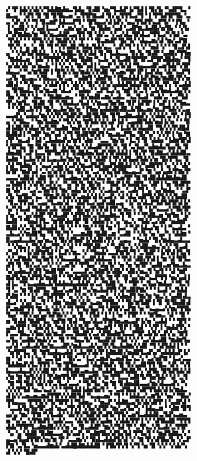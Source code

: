 ▞▝▛▐▟▞▞▟▞▞▜▟▟▇▟▅▃▜▟▄▝▊▟▉▝▅▞▜▃▙▛▐▞▜▟▐▝▉▞▙▝▚▟▛▜▃▝▇▃▄▝▝▟▜▝▉▝█▝▉▜▙▃▅▝▃▜▜▛▇▃▟▝▊▞▄▜▜▜▃▞▜▝▐▝▛▜▟▜▛▜▙▝▃▃▝▟▚▞▞▝▜▝▉▃▆▛▐▟▃▃▛▜▝▝█▜▄▃▞▟▐▟▚▝▄▃▜▜▟▜▚▃▛▜▞▝▐▜▄▝▐▝▄▟▊▞▝▞▄▟▐▃▃▞▝▃▆▞▄▞▄▝▆▝█▟▅▝▄▟▝▃▟▛▇▃▙▟█▞▅▜▙▝▝▞▙▞▚▛▇▟▆▞▆▝▜▞▅▃▟▟▛▃▄▜▜▝▉▝▟▞▃▝▞▃▞▟▃▜▛▟▃▞▜▜▃▞▚▜▟▝▃▝▛▟▞▝▝▝▛▜▞▞▟▝▇▟▛▞▞▝▛▝▝▝▉▃▆▟▛▝█▞▜▞▝▟▄▃▆▞▟▝▆▞▃▛▇▝▛▞▚▝▄▝▄▝▊▝▜▝▚▜▚▟▊▞▜▟▄▜▟▞▄▃▝▃▛▞▜▝▐▝▞▝▅▟▝▞▝▝▊▃▛▟▄▝▝▞▆▜▟▜▟▟▃▝▞▞▆▟█▃▜▞▛▟▟▝▊▞▜▃▙▃▃▝▊▞▙▝▉▟▛▝▄▟▉▞▜▜▅▝▇▟▟▃▅▝▐▟▞▜▜▜▛▞▟▜▅▝█▟▇▝▚▃▙▝▄▜▃▟▊▜▛▜▛▃▛▜▛▟█▟▅▞▝▜▚▞▟▞▟▞▚▞▅▃▙▝▐▝▞▃▚▝▇▞▚▟▐▝▄▃▛▝▄▜▞▟▝▜▄▃▃▟▛▃▅▜▟▞▚▜▛▟▄▃▞▝▚▞▆▜▟▛▐▝▉▜▞▞▙▞▆▟▞▞▛▟▉▝▛▃▅▞▜▛▐▛▐▃▛▟▄▝▟▞▚▃▛▜▃▞▙▝█▃▄▃▚▜▙▃▃▜▞▃▄▝▚▟▇▜▝▟▅▛▇▝▐▜▅▟▟▟▐▟▚▛▇▞▆▟▉▞▛▞▅▟▊▟▝▝▚▜▄▃▝▞▟▟▚▜▚▝▟▞▞▝▉▞▚▜▚▞▄▟▟▟▜▟▄▛▇▞▙▜▃▜▚▝▛▃▟▟▄▝▉▜▙▟▃▜▚▞▆▃▆▝▟▃▞▝▚▟▅▞▝▃▛▜▃▞▄▝▆▛▐▞▃▜▝▃▙▜▅▟▃▟▄▜▚▜▅▝▞▜▞▝▟▃▝▝▇▟▇▃▅▃▝▝▉▞▅▟▊▃▆▞▃▟▃▝▚▃▜▃▟▝▚▟▞▃▝▃▞▜▟▜▚▞▆▜▃▝▉▟▊▝▉▝▚▜▙▟▃▞▙▟▝▞▆▃▄▜▅▜▅▝▊▛▐▟▜▛▐▝▄▛▐▝▞▜▅▃▝▝▝▟▊▃▙▜▜▝█▞▄▃▙▞▆▞▅▝▐▜▅▞▄▟▟▟▉▟▉▃▙▜▙▃▅▞▆▃▛▜▟▞▞▃▄▃▃▟▚▝▄▟▄▞▆▞▞▞▛▞▜▟▛▟▚▟▊▜▙▜▙▝▊▜▃▟▆▃▟▟▚▝▞▟▟▞▃▜▚▝▐▜▄▝▞▜▙▃▝▝▆▞▙▟▆▞▝▜▞▞▅▝▇▜▟▞▟▞▄▛▐▟▝▃▄▟▉▜▟▞▅▟▐▞▅▝▝▝▉▟▐▟█▞▛▟▄▞▅▜▞▜▄▟▆▝▅▟▚▞▞▃▄▝▞▃▙▝▐▃▙▜▞▟▄▟▊▝▜▞▞▞▛▟█▟█▟▉▟▐▝▚▟▛▝▆▞▚▟▝▞▜▝▉▟▉▜▛▟▜▝▅▃▆▃▛▜▄▝█▞▚▞▝▞▞▛▐▝▆▝▇▞▛▝▅▃▟▝▐▟▝▃▙▟▅▟▚▞▆▜▝▟▆▝▝▃▃▝▆▞▆▝▐▃▜▝▉▝▟▟▅▝▐▟▆▜▛▟▚▜▛▜▄▝▇▝█▞▙▝█▝▐▞▅▞▅▝▞▟▃▟▛▜▜▞▚▝█▝▃▜▄▞▚▟▅▟▄▜▄▞▙▝▊▟▅▟█▝▃▛▐▃▃▜▛▜▅▜▜▝▊▟█▟▅▞▙▟▚▜▛▟▟▟▐▝▊▞▛▝▉▟▇▃▞▟▟▟▉▃▙▟▆▝▐▃▙▞▛▟▐▃▄▃▙▞▆▞▆▝▄▜▝▟▟▛▐▝▛▞▟▜▄▟▜▟▞▞▅▝█▞▛▜▃▝▊▞▟▝▜▟▆▞▚▝▄▃▞▃▙▞▞▃▛▞▆▃▟▜▟▜▄▟▜▟█▟▟▝▞▞▚▟█▜▜▝▄▝▞▝▟▞▙▜▛▝▆▟▚▟▝▃▚▞▅▜▚▜▅▝▉▞▅▝▃▞▜▜▄▜▟▜▙▃▄▃▛▝▇▝▄▞▄▟▞▛▇▞▛▃▃▃▚▟▉▟▝▟▇▝▛▝▞▜▃▟▅▃▚▟▚▞▟▃▚▞▝▃▅▜▛▝▇▝▊▟▉▟▟▟▇▟▅▟▊▃▜▟▇▜▝▞▟▜▞▃▛▞▃▝▚▞▜▞▙▝█▞▆▝▝▜▙▛▐▞▙▟█▜▃▝▟▛▐▝▅▝▉▟▛▛▇▝▟▞▝▝▃▞▃▜▅▜▜▝▆▞▚▟▄▜▞▞▛▝▞▃▟▃▛▃▝▃▟▞▜▝▄▝▄▞▆▟▄▝▝▃▛▞▙▝▆▜▙▞▚▃▝▛▇▟▚▜▟▞▛▃▅▟▞▟▐▞▃▟▚▝▟▝▟▃▚▟▛▜▞▟▜▞▞▞▙▟█▝▊▃▜▜▚▟▝▃▄▞▜▃▅▞▟▝▝▟▟▜▃▞▄▟▚▟▊▃▄▝▐▞▚▞▟▃▛▜▟▜▟▜▛▟▐▞▚▞▚▜▃▟▝▜▟▃▛▃▙▝▟▟▛▝█▞▄▞▛▞▛▟▐▜▚▞▅▃▚▝▊▝▐▞▚▃▃▞▞▜▙▜▛▞▅▝▃▝▄▞▟▟▛▝▛▟▃▟▛▝▟▜▜▟▞▃▜▟▄▟▆▃▜▝▉▝▝▝▛▟█▃▅▝▆▜▅▝▐▞▙▟▊▝▝▜▅▟▐▜▃▝▆▜▛▟▅▜▛▝▉▝▟▟▅▜▚▝▄▝▅▃▚▝▜▟▞▃▞▟▛▝▅▟▆▛▇▟▊▞▞▃▜▞▜▟▄▟▟▝▉▝▞▝▝▝▇▞▝▝█▝▆▝▐▃▞▝▚▛▐▟▃▞▆▝▐▝▚▃▟▃▝▃▙▃▞▞▆▟▉▜▄▝▜▝▉▞▜▝▃▃▆▟█▝█▟▊▃▆▝▃▟▊▝▝▞▙▝▅▝▄▞▚▝▟▟▆▝▉▃▄▟▃▃▙▞▄▞▅▃▜▝▉▞▟▜▅▛▐▞▟▟▊▞▛▞▝▃▄▃▝▝▅▟▞▝▊▞▆▟▄▃▟▃▃▝▝▞▅▃▚▝▜▞▟▃▞▜▚▞▝▟▝▝▝▜▛▟▉▃▞▝▚▟▜▃▚▝▞▟█▃▅▃▚▞▞▝▊▃▟▞▚▟▝▝▐▞▟▛▇▜▟▝▐▃▛▞▆▃▝▞▝▜▅▟▞▃▃▛▇▜▞▜▝▃▜▟▛▝▐▞▛▟▐▜▄▜▞▞▃▛▇▟▞▜▄▜▅▜▝▞▙▃▃▟▄▝▄▟▛▟▟▃▃▜▝▝▛▟▝▟▉▞▛▟▐▝▆▝▟▝▉▜▃▟▜▝▊▝▉▞▃▞▃▞▞▝▞▃▅▜▞▝▛▜▄▞▝▟▄▜▞▝▅▝▅▝▅▜▛▝▄▟▊▃▅▜▅▃▙▃▚▞▄▟▅▃▛▟▜▝▆▟▊▜▛▃▝▃▃▃▛▃▜▟▇▜▞▟█▞▝▟▊▞▅▃▜▝▅▜▝▝▟▝▆▛▇▟▜▞▆▞▟▜▜▞▆▟█▝▝▝▛▟▆▜▛▞▜▞▙▝▇▝▛▝█▝▄▞▅▞▚▃▛▜▜▝▅▞▄▟▐▟▐▃▝▜▚▃▄▟▅▃▙▜▟▟▅▟▄▟▟▟▚▞▃▞▜▟█▝▄▝▝▜▛▝▃▜▄▞▆▟▄▞▝▜▃▜▜▝▃▝▆▝▊▟▛▜▃▝█▃▞▃▅▜▟▝▚▞▅▃▙▟▜▜▝▟▚▟▉▛▇▞▝▝▐▃▟▝▃▜▟▟▛▟▇▝▝▝▐▞▃▞▜▟▜▜▛▝▄▝▞▞▚▝▝▃▅▞▃▝▞▟▅▟▜▝▇▞▆▝▆▃▚▝▄▟▊▟▃▟▃▞▝▞▄▞▚▃▜▝▝▟▆▝▅▟█▝▟▞▚▃▅▞▜▜▙▞▝▝█▞▆▜▟▛▐▝▊▝▊▜▙▟▊▟▛▃▆▟▛▜▜▝▇▃▙▝▟▞▞▝▜▝▛▜▄▜▄▞▜▝▟▜▛▞▃▛▇▝▅▝▚▃▄▃▞▞▆▞▜▜▙▜▄▞▝▜▛▞▄▞▄▞▙▛▇▞▞▝▄▝▊▝▐▜▟▝▐▝▐▝▅▝▐▜▛▝▝▝▇▜▅▃▝▟▝▝▉▝▅▝▊▟▟▝▇▟▛▜▃▝▅▛▇▝▊▟▝▜▄▞▟▃▞▛▇▜▅▃▅▃▄▛▐▞▅▝▃▟▟▝▝▝█▜▝▃▆▞▛▛▐▝▜▟▞▟▚▝▆▟▐▞▟▞▙▜▃▞▙▃▆▜▝▝▊▛▐▝█▟▝▝▞▛▐▝▅▟▟▜▚▝▛▃▃▜▙▃▚▜▅▞▟▞▆▃▛▃▃▜▙▟▛▞▃▞▟▜▙▟▆▜▃▃▛▜▛▃▙▜▞▃▛▞▄▝▇▜▃▜▄▝▄▟▇▞▅▟▞▞▃▝▉▝▝▜▄▃▜▞▝▜▄▟▛▟▝▜▟▝▞▞▝▃▞▟▃▟▉▝▆▟▆▜▄▃▞▟▝▃▟▃▟▞▙▞▆▃▃▟▛▞▆▟▃▃▟▞▄▞▛▞▙▃▙▟▇▞▞▟▊▝▜▝▟▜▟▟▐▝▝▝▅▜▛▜▃▝▊▝▇▜▄▟▄▃▟▟▝▃▙▞▛▟▞▛▐▟▇▟▊▞▅▟█▜▃▟▚▞▚▟▟▟▄▛▐▞▆▝▝▟▝▝▐▝▅▝▃▃▜▟▝▝▉▞▃▝▐▃▞▃▆▟▚▃▅▟▜▃▚▃▚▝▃▞▅▛▇▝▐▃▞▃▃▜▟▟▆▟▚▜▃▜▜▜▝▝▆▝█▜▅▃▃▟▝▟▄▛▇▟▚▝█▝▊▞▄▟▊▜▜▝█▃▝▟▚▝▚▜▙▃▃▟▄▃▛▞▞▟█▝▛▝▝▜▜▟▊▃▅▃▙▞▚▟▟▜▄▟▜▟█▞▚▝▟▜▙▝▉▜▟▜▟▞▟▞▆▝▇▝▆▜▞▟▐▝▛▟▇▜▜▞▛▝▜▃▆▜▚▝▆▝▛▜▃▃▚▟▊▜▞▜▅▜▟▞▝▟▝▃▜▝▇▝▜▝█▟▝▟▞▞▛▃▜▃▞▃▃▞▝▜▞▜▄▝▆▝▇▝▊▟▅▟▉▃▃▞▆▞▟▃▃▟▚▝▚▞▞▞▛▜▟▝▅▃▚▃▞▞▝▝▛▜▟▟▐▟▅▜▅▜▝▃▝▃▟▜▙▟▝▟▛▜▜▟▞▟▐▞▆▟▃▟▐▞▞▃▅▃▅▃▆▟▜▜▛▞▞▟▉▜▟▝▚▃▄▃▅▞▝▜▝▝▐▟▟▃▞▃▆▜▞▝▅▞▝▜▙▞▜▜▄▃▃▝▛▜▜▞▞▜▞▜▛▛▐▝▜▟▅▃▝▝▅▃▛▝▟▟▇▃▄▜▞▟▞▟▛▛▐▝▄▟▛▟▝▝▃▃▙▜▄▜▅▜▛▃▟▝▅▃▞▜▚▜▝▞▙▞▟▜▛▝▆▞▃▞▙▞▚▝▐▟▄▃▆▝▝▟▇▝▉▜▄▞▄▝▆▞▝▛▇▝▚▜▃▟▞▝▟▞▛▞▜▟▛▟▚▟▜▞▜▜▞▃▅▜▃▟▟▟▊▃▜▟▚▃▅▃▅▝▚▞▃▝▞▛▇▟▜▝▄▟▞▃▃▝▟▞▙▜▛▞▄▟▅▝▞▟▟▞▛▛▐▝▞▝▟▜▙▟█▝▜▜▜▟▟▞▜▜▛▜▃▟▆▟▉▞▞▞▅▝▄▝▊▃▟▟▛▝▆▞▞▜▟▝▛▝▃▜▚▃▚▜▃▟▞▃▜▜▛▝▄▝▄▝▟▟▉▝▉▟▇▃▃▞▜▞▄▟▚▝▚▟▇▜▙▞▟▜▄▜▟▝▛▜▄▜▝▝▆▟▜▟▇▃▚▝▄▃▄▜▄▟▜▜▛▞▅▞▆▝▛▝▃▃▆▞▞▝▉▟▃▟▟▟▜▞▟▝▞▝▇▝▛▞▟▜▙▞▙▝▞▃▛▛▇▝▃▜▃▝▅▃▃▟▆▟▞▃▟▟█▟▇▟▟▟▉▝▐▜▙▜▚▜▝▞▜▝▅▝▉▝▞▞▝▞▟▞▚▟▝▞▞▝█▟▛
